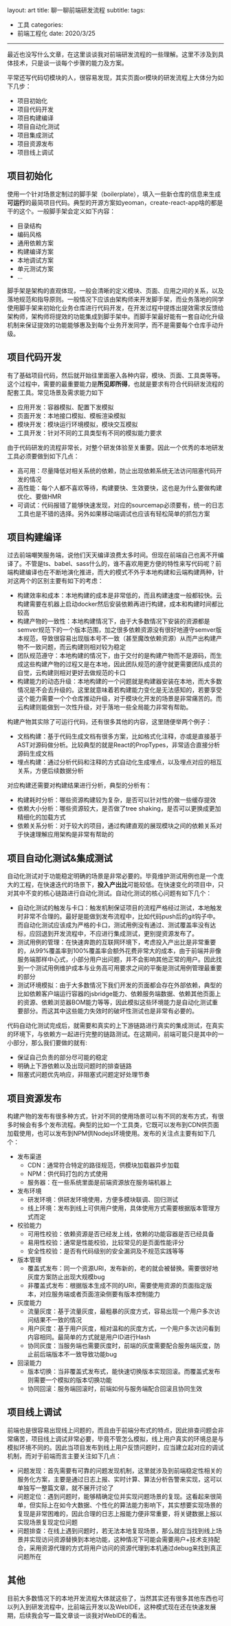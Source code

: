 layout: art
title: 聊一聊前端研发流程
subtitle: 
tags: 
- 工具
categories: 
- 前端工程化
date: 2020/3/25
---

最近也没写什么文章，在这里谈谈我对前端研发流程的一些理解。这里不涉及到具体技术，只是谈一谈每个步骤的能力及方案。

<!-- more -->

平常还写代码切模块的人，很容易发现，其实页面or模块的研发流程上大体分为如下几步：
- 项目初始化
- 项目代码开发
- 项目构建编译
- 项目自动化测试
- 项目集成测试
- 项目资源发布
- 项目线上调试

## 项目初始化

使用一个针对场景定制过的脚手架（boilerplate），填入一些新仓库的信息来生成**可运行**的最简项目代码。典型的开源方案如yeoman，create-react-app啥的都是干的这个。一般脚手架会定义如下内容：
  - 目录结构
  - 编码风格
  - 通用依赖方案
  - 构建编译方案
  - 本地调试方案
  - 单元测试方案
  - ...

脚手架是架构的直观体现，一般会清晰的定义模块、页面、应用之间的关系，以及落地规范和指导原则。一般情况下应该由架构师来开发脚手架，而业务落地的同学使用脚手架来初始化业务仓库进行代码开发，在开发过程中提炼出提效需求反馈给架构师，架构师将提效的功能集成到脚手架中。而脚手架最好能有一套自动化升级机制来保证提效的功能能够惠及到每个业务开发同学，而不是需要每个仓库手动升级。

## 项目代码开发

有了基础项目代码，然后就开始往里面塞入各种内容，模块、页面、工具类等等。这个过程中，需要的最重要能力是**所见即所得**，也就是要求有符合代码研发流程的配套工具。常见场景及需求能力如下
  - 应用开发：容器模拟、配置下发模拟
  - 页面开发：本地接口模拟、模板渲染模拟
  - 模块开发：模块运行环境模拟，模块交互模拟
  - 工具开发：针对不同的工具类型有不同的模拟能力要求

由于代码研发的流程非常长，对整个研发体验至关重要。因此一个优秀的本地研发工具必须要做到如下几点：
- 高可用：尽量降低对相关系统的依赖，防止出现依赖系统无法访问阻塞代码开发的情况
- 高性能：每个人都不喜欢等待，构建要快、生效要快，这也是为什么要做构建优化、要做HMR
- 可调试：代码报错了能够快速发现，对应的sourcemap必须要有，统一的日志工具也是不错的选择。另外如果移动端调试也应该有轻松简单的抓包方案

## 项目构建编译

过去前端嘲笑服务端，说他们天天编译浪费太多时间。但现在前端自己也离不开编译了。不管是ts、babel、sass什么的，谁不喜欢用更方便的特性来写代码呢？前端构建编译也在不断地演化推进，而大的模式不外乎本地构建和云端构建两种，针对这两个的区别主要有如下的考虑：

- 构建效率和成本：本地构建的成本是非常低的，而且构建速度一般都较快。云构建需要在机器上启动docker然后安装依赖再进行构建，成本和构建时间都比较高
- 构建产物的一致性：本地构建情况下，由于大多数情况下安装的资源都是semver规范下的一个版本范围，加之很多依赖资源没有很好地遵守semver版本规范，导致很容易出现版本号不一致（甚至魔改依赖资源）从而产出构建产物不一致问题，而云构建则相对较为稳定
- 团队规范遵守：本地构建的情况下，由于交付的是构建产物而不是源码，而生成这些构建产物的过程又是在本地，因此团队规范的遵守就更需要团队成员的自觉，云构建则相对更好去做规范的卡口
- 构建能力的动态升级：本地构建的一个问题就是构建器安装在本地，而大多数情况是不会去升级的。这里就意味着若构建能力变化是无法感知的，若要享受这个能力需要一个个仓库推动升级，对于模块化开发的场景是非常痛苦的。而云构建则能做到一次性升级，对于落地一些全局能力非常有帮助。

构建产物其实除了可运行代码，还有很多其他的内容，这里随便举两个例子：
- 文档构建：基于代码生成文档有很多方案，比如格式化注释，亦或是直接基于AST对源码做分析。比较典型的就是React的PropTypes，非常适合直接分析源码生成文档
- 埋点构建：通过分析代码和注释的方式自动化生成埋点，以及埋点对应的相互关系，方便后续数据分析

对应构建还需要对构建结果进行分析，典型的分析有：
- 构建耗时分析：哪些资源构建较为复杂，是否可以针对性的做一些缓存提效
- 依赖大小分析：哪些资源较大，是否做了tree shaking，是否可以更换成更加精细化的加载方式
- 依赖关系分析：对于较大的项目，通过构建直观的展现模块之间的依赖关系对于快速理解应用架构是非常有帮助的

## 项目自动化测试&集成测试

自动化测试对于功能稳定明确的场景是非常必要的。毕竟维护测试用例也是一个庞大的工程，在快速迭代的场景下，**投入产出比**可能较低。在快速变化的项目中，只对其中不变的核心链路进行自动化测试。自动化测试的核心问题有如下几个：
- 自动化测试的触发与卡口：触发机制保证项目的流程严格经过测试，本地触发时非常不合理的。最好是能做到发布流程中，比如代码push后的git钩子中。而自动化测试应该成为严格的卡口，测试用例没有通过、测试覆盖率没有达标，应回退到开发流程中，不应进行集成测试，更别提资源发布了。
- 测试用例的管理：在快速奔跑的互联网环境下，考虑投入产出比是非常重要的，从99%覆盖率到100%覆盖率会额外花费非常大的成本，由于前端并非像服务端那样中心式，小部分用户出问题，并不会影响其他正常的用户。因此找到一个测试用例维护成本与业务高可用要求之间的平衡是测试用例管理最重要的部分
- 测试环境模拟：由于大多数情况下我们开发的页面都会存在外部依赖，典型的比如依赖客户端运行容器的jsbridge能力、依赖服务端数据、依赖其他页面上的资源、依赖浏览器BOM能力等等，因此模拟这些环境能力是自动化测试重要部分。而这其中这些能力失效时的破坏性测试也是非常有必要的。

代码自动化测试完成后，就需要和真实的上下游链路进行真实的集成测试，在真实的环境下，与依赖方一起进行完整的链路测试。在这期间，前端可能只是其中的一小部分，那么我们要做的就有:
- 保证自己负责的部分尽可能的稳定
- 明确上下游依赖以及出现问题时的排查链路
- 阻塞式问题优先响应，非阻塞式问题定好处理节奏

## 项目资源发布

构建产物的发布有很多种方式，针对不同的使用场景可以有不同的发布方式，有很多时候会有多个发布流程。典型的比如一个工具类，它既可以发布到CDN供页面加载使用，也可以发布到NPM供Nodejs环境使用。发布的关注点主要有如下几个：
- 发布渠道
  - CDN：通常符合特定的路径规范，供模块加载器异步加载
  - NPM：供代码打包的方式使用
  - 服务器：在一些系统里面是前端资源放在服务端机器上
- 发布环境
  - 研发环境：供研发环境使用，方便多模块联调、回归测试
  - 线上环境：发布到线上可供用户使用，具体使用方式需要根据版本管理方式而定
- 校验能力
  - 可用性校验：依赖资源是否已经发上线，依赖的功能容器是否已经具备
  - 易用性校验：通常是性能校验，比较常见的是页面性能评分
  - 安全性校验：是否有代码级别的安全漏洞及不规范实践等等
- 版本管理
  - 覆盖式发布：同一个资源URI，发布新的，老的就会被替换。需要很好地灰度方案防止出现大规模bug
  - 非覆盖式发布：根据版本生成不同的URI，需要使用资源的页面指定版本，对应服务端或者页面渲染侧要有版本控制能力
- 灰度能力
  - 流量灰度：基于流量灰度，最粗暴的灰度方式，容易出现一个用户多次访问结果不一致的情况
  - 用户灰度：基于用户灰度，相对温和的灰度方式，一个用户多次访问看到内容相同。最简单的方式就是用户ID进行Hash
  - 协同灰度：当服务端也需要灰度时，前端的灰度需要配合服务端灰度，防止前后端版本不一致导致功能bug
- 回滚能力
  - 版本切换：当非覆盖式发布式，能快速切换版本实现回滚。而覆盖式发布则需要一个模拟的版本切换功能
  - 协同回滚：服务端回滚时，前端如何与服务端配合回滚且协同生效

## 项目线上调试

前端也是很容易出现线上问题的，而且由于前端分布式的特点，因此排查问题会非常痛苦，项目线上调试非常必要，毕竟不管怎么模拟，线上用户真实的环境总是与模拟环境不同的。因此当项目发布到线上用户反馈问题时，应当建立起对应的调试机制，而对于前端而言主要关注如下几点：

- 问题发现：首先需要有可靠的问题发现机制，这里就涉及到前端稳定性相关的服务化方案，主要是通过日志上报、实时计算、算法分析告警来实现，这可以单独写一整篇文章，就不展开讨论了
- 问题定位：遇到问题时，能够精确定位并实现问题场景的复现。这看起来很简单，但实际上在如今大数据、个性化的算法能力影响下，其实想要实现场景的复现是非常困难的，因此合理的日志上报能力便非常重要，将关键数据上报以实现场景复现定位问题
- 问题排查：在线上遇到问题时，若无法本地复现场景，那么就应当找到线上场景并实现访问资源替换到本地功能，这种情况下可能会需要用户+技术支持配合，采用资源代理的方式将用户访问的资源代理到本机通过debug来找到真正问题所在

## 其他

目前大多数情况下的本地开发流程大体就这些了，当然其实还有很多其他东西也可以列入到研发流程中，比前端云开发以及WebIDE，这种模式现在还在快速发展期，后续我会写一篇文章谈一谈我对WebIDE的看法。